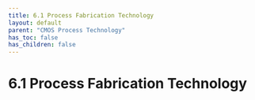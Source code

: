 ```yaml
---
title: 6.1 Process Fabrication Technology
layout: default
parent: "CMOS Process Technology"
has_toc: false
has_children: false
---
```


# 6.1 Process Fabrication Technology